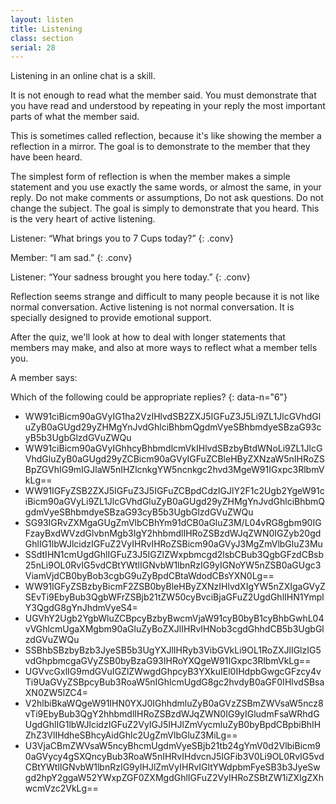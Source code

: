 ```yaml
---
layout: listen
title: Listening
class: section
serial: 28
---
```

Listening in an online chat is a skill.

It is not enough to read what the member said. You must demonstrate that you have read and understood by repeating in your reply the most important parts of what the member said.

This is sometimes called reflection, because it's like showing the member a reflection in a mirror. The goal is to demonstrate to the member that they have been heard.

The simplest form of reflection is when the member makes a simple statement and you use exactly the same words, or almost the same, in your reply. Do not make comments or assumptions, Do not ask questions. Do not change the subject. The goal is simply to demonstrate that you heard. This is the very heart of active listening.

Listener: “What brings you to 7 Cups today?”
{: .conv}

Member: “I am sad.”
{: .conv}

Listener: “Your sadness brought you here today.”
{: .conv}

Reflection seems strange and difficult to many people because it is not like normal conversation. Active listening is not normal conversation. It is specially designed to provide emotional support.

After the quiz, we'll look at how to deal with longer statements that members may make, and also at more ways to reflect what a member tells you.

A member says:

Which of the following could be appropriate replies?
{: data-n="6"}

- WW91ciBicm90aGVyIG1ha2VzIHlvdSB2ZXJ5IGFuZ3J5Li9ZL1JlcGVhdGluZyB0aGUgd29yZHMgYnJvdGhlciBhbmQgdmVyeSBhbmdyeSBzaG93cyB5b3UgbGlzdGVuZWQu
- WW91ciBicm90aGVyIGhhcyBhbmdlcmVkIHlvdSBzbyBtdWNoLi9ZL1JlcGVhdGluZyB0aGUgd29yZCBicm90aGVyIGFuZCBleHByZXNzaW5nIHRoZSBpZGVhIG9mIGJlaW5nIHZlcnkgYW5ncnkgc2hvd3MgeW91IGxpc3RlbmVkLg==
- WW91IGFyZSB2ZXJ5IGFuZ3J5IGFuZCBpdCdzIGJlY2F1c2Ugb2YgeW91ciBicm90aGVyLi9ZL1JlcGVhdGluZyB0aGUgd29yZHMgYnJvdGhlciBhbmQgdmVyeSBhbmdyeSBzaG93cyB5b3UgbGlzdGVuZWQu
- SG93IGRvZXMgaGUgZmVlbCBhYm91dCB0aGluZ3M/L04vRG8gbm90IGFzayBxdWVzdGlvbnMgb3IgY2hhbmdlIHRoZSBzdWJqZWN0IGZyb20gdGhlIG1lbWJlcidzIGFuZ2VyIHRvIHRoZSBicm90aGVyJ3MgZmVlbGluZ3Mu
- SSdtIHN1cmUgdGhlIGFuZ3J5IGZlZWxpbmcgd2lsbCBub3QgbGFzdCBsb25nLi9OL0RvIG5vdCBtYWtlIGNvbW1lbnRzIG9yIGNoYW5nZSB0aGUgc3ViamVjdCB0byBob3cgbG9uZyBpdCBtaWdodCBsYXN0Lg==
- WW91IGFyZSBzbyBicmF2ZSB0byBleHByZXNzIHlvdXIgYW5nZXIgaGVyZSEvTi9EbyBub3QgbWFrZSBjb21tZW50cyBvciBjaGFuZ2UgdGhlIHN1YmplY3QgdG8gYnJhdmVyeS4=
- UGVhY2Ugb2YgbWluZCBpcyBzbyBwcmVjaW91cyB0byB1cyBhbGwhL04vVGhlcmUgaXMgbm90aGluZyBoZXJlIHRvIHNob3cgdGhhdCB5b3UgbGlzdGVuZWQu
- SSBhbSBzbyBzb3JyeSB5b3UgYXJlIHRyb3VibGVkLi9OL1RoZXJlIGlzIG5vdGhpbmcgaGVyZSB0byBzaG93IHRoYXQgeW91IGxpc3RlbmVkLg==
- UGVvcGxlIG9mdGVuIGZlZWwgdGhpcyB3YXkuIEl0IHdpbGwgcGFzcy4vTi9UaGVyZSBpcyBub3RoaW5nIGhlcmUgdG8gc2hvdyB0aGF0IHlvdSBsaXN0ZW5lZC4=
- V2hlbiBkaWQgeW91IHN0YXJ0IGhhdmluZyB0aGVzZSBmZWVsaW5ncz8vTi9EbyBub3QgY2hhbmdlIHRoZSBzdWJqZWN0IG9yIGludmFsaWRhdGUgdGhlIG1lbWJlcidzIGFuZ2VyIGJ5IHJlZmVycmluZyB0byBpdCBpbiBhIHZhZ3VlIHdheSBhcyAidGhlc2UgZmVlbGluZ3MiLg==
- U3VjaCBmZWVsaW5ncyBhcmUgdmVyeSBjb21tb24gYmV0d2VlbiBicm90aGVycy4gSXQncyBub3RoaW5nIHRvIHdvcnJ5IGFib3V0Li9OL0RvIG5vdCBtYWtlIGNvbW1lbnRzIG9yIHJlZmVyIHRvIGltYWdpbmFyeSB3b3JyeSwgd2hpY2ggaW52YWxpZGF0ZXMgdGhlIGFuZ2VyIHRoZSBtZW1iZXIgZXhwcmVzc2VkLg==
